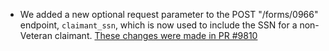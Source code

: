- We added a new optional request parameter to the POST "/forms/0966" endpoint, `claimant_ssn`, which is now used to include the SSN for a non-Veteran claimant.  [These changes were made in PR #9810](https://github.com/department-of-veterans-affairs/vets-api/pull/9810)
